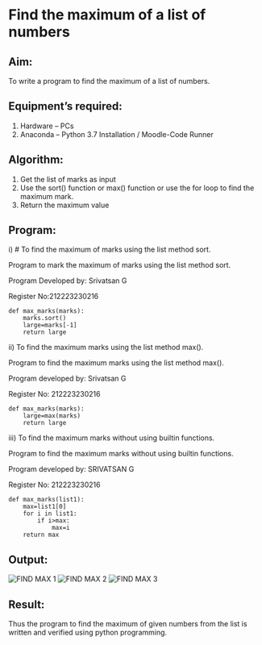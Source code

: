# Find the maximum of a list of numbers
## Aim:
To write a program to find the maximum of a list of numbers.
## Equipment’s required:
1.	Hardware – PCs
2.	Anaconda – Python 3.7 Installation / Moodle-Code Runner
## Algorithm:
1.	Get the list of marks as input
2.	Use the sort() function or max() function or use the for loop to find the maximum mark.
3.	Return the maximum value
## Program:

i)	# To find the maximum of marks using the list method sort.

Program to mark the maximum of marks using the list method sort.


Program Developed by: Srivatsan G 


Register No:212223230216

```
def max_marks(marks):
    marks.sort()
    large=marks[-1]
    return large

```

ii)	 To find the maximum marks using the list method max().

Program to find the maximum marks using the list method max().


Program developed by: Srivatsan G 


Register No: 212223230216

```
def max_marks(marks):
    large=max(marks)
    return large

```

iii)  To find the maximum marks without using builtin functions.

Program to find the maximum marks without using builtin functions.


Program developed by: SRIVATSAN G


Register No: 212223230216

```
def max_marks(list1):
    max=list1[0]
    for i in list1:
        if i>max:
            max=i
    return max

```

## Output:
![FIND MAX 1](https://github.com/vatsan143/FindMaximum/assets/147368204/dbf7bbcf-7d5b-48d6-a8c0-cf1baddafd67)
![FIND MAX 2](https://github.com/vatsan143/FindMaximum/assets/147368204/1cd6fc88-8c34-4168-aabb-484b13201631)
![FIND MAX 3](https://github.com/vatsan143/FindMaximum/assets/147368204/085c89ef-246f-45a1-acda-69aa8d69c92f)



## Result:
Thus the program to find the maximum of given numbers from the list is written and verified using python programming.
